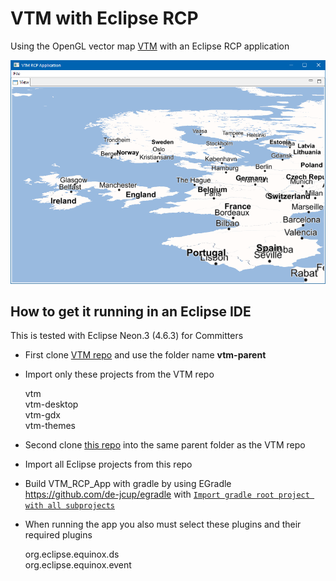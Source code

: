 # VTM with Eclipse RCP

Using the OpenGL vector map [VTM](https://github.com/mapsforge/vtm) with an Eclipse RCP application

![VTM](https://github.com/wolfgang-ch/vtm-with-rcp/raw/master/html-resources/vtm-with-rcp.png)

## How to get it running in an Eclipse IDE

This is tested with Eclipse Neon.3 (4.6.3) for Committers

* First clone [VTM repo](https://github.com/mapsforge/vtm) and use the folder name **vtm-parent**

* Import only these projects from the VTM repo 
  
  vtm  
  vtm-desktop  
  vtm-gdx  
  vtm-themes  

* Second clone [this repo](https://github.com/wolfgang-ch/vtm-with-rcp) into the same parent folder as the VTM repo

* Import all Eclipse projects from this repo  

* Build VTM\_RCP\_App with gradle by using EGradle <https://github.com/de-jcup/egradle> with [``Import gradle root project with all subprojects``](https://github.com/wolfgang-ch/vtm-with-rcp/raw/master/html-resources/vtm-rcp-import-03.png)

* When running the app you also must select these plugins and their required plugins

  org.eclipse.equinox.ds  
  org.eclipse.equinox.event
